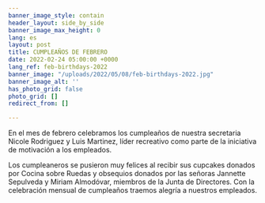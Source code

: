 ```yaml
---
banner_image_style: contain
header_layout: side_by_side
banner_image_max_height: 0
lang: es
layout: post
title: CUMPLEAÑOS DE FEBRERO
date: 2022-02-24 05:00:00 +0000
lang_ref: feb-birthdays-2022
banner_image: "/uploads/2022/05/08/feb-birthdays-2022.jpg"
banner_image_alt: ''
has_photo_grid: false
photo_grid: []
redirect_from: []

---
```

En el mes de febrero celebramos los cumpleaños de nuestra secretaria Nicole Rodriguez y Luis Martinez, líder recreativo como parte de la iniciativa de motivación a los empleados.

Los cumpleaneros se pusieron muy felices al recibir sus cupcakes donados por Cocina sobre Ruedas y obsequios donados por las señoras Jannette Sepulveda y Miriam Almodóvar, miembros de la Junta de Directores. Con la celebración mensual de cumpleaños traemos alegría a nuestros empleados.